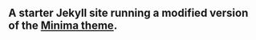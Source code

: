 ## A starter Jekyll site running a modified version of the [Minima theme](https://github.com/jekyll/minima).
